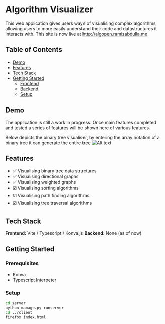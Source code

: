 
# Algorithm Visualizer

This web application gives users ways of visualising complex algorithms, allowing users to more easily understand their code and datastructures it interacts with.
This site is now live at http://algopen.ramizabdulla.me

## Table of Contents

- [Demo](#demo)
- [Features](#features)
- [Tech Stack](#tech-stack)
- [Getting Started](#getting-started)
  - [Frontend](#frontend)
  - [Backend](#backend)
   - [Setup](#setup)


## Demo

The application is still a work in progress. Once main features completed and tested a series of features will be shown here of various features.

Below depicts the binary tree visualiser, by entering the array notation of a binary tree it can generate the entire tree
![Alt text](https://media3.giphy.com/media/v1.Y2lkPTc5MGI3NjExOXZhMnl4aXR6Y3VseXQxam52ZXI5cHU2MTA3eXNwcHBtYWNjczU4dyZlcD12MV9pbnRlcm5hbF9naWZfYnlfaWQmY3Q9Zw/LDOLtgSRZfXV6nlc1V/giphy.gif)

## Features

- ✅ Visualising binary tree data structures
- ✅ Visualising directional graphs
- ✅ Visualising weighted graphs
- ☑️ Visualising sorting algorithms
- ☑️ Visualising path finding algorithms
- ☑️ Visualising tree traversal algorithms

## Tech Stack

**Frontend:** Vite / Typescript / Konva.js 
**Backend:** None (as of now)

## Getting Started

### Prerequisites
- Konva
- Typescript Interpeter

### Setup

```bash
cd server
python manage.py runserver
cd ../client
firefox index.html
